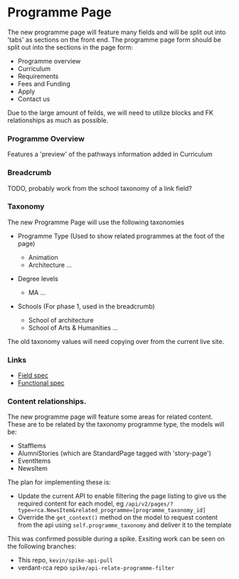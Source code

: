 # Programme Page

The new programme page will feature many fields and will be split out into 'tabs' as sections on the front end. The programme page form should be split out into the sections in the page form:

- Programme overview
- Curriculum
- Requirements
- Fees and Funding
- Apply
- Contact us

Due to the large amount of feilds, we will need to utilize blocks and FK relationships as much as possible.

### Programme Overview

Features a 'preview' of the pathways information added in Curriculum

### Breadcrumb

TODO, probably work from the school taxonomy of a link field?

### Taxonomy

The new Programme Page will use the following taxonomies

- Programme Type (Used to show related programmes at the foot of the page)
  - Animation
  - Architecture
    ...
- Degree levels

  - MA
    ...

- Schools (For phase 1, used in the breadcrumb)
  - School of architecture
  - School of Arts & Humanities
    ...

The old taxonomy values will need copying over from the current live site.

### Links

- [Field spec](https://docs.google.com/spreadsheets/d/1DOIRsxvQd67Frr_zNqG0zWGLfljJMvd_oru9h4L-qE8/edit#gid=190429136)
- [Functional spec](https://docs.google.com/document/d/1ZZfvg_2NqfU1mHFYpb73uaCOrlI23aSVz0oZoFX_Tuc/edit?ts=5d3afefd#heading=h.sxufov4gsz5k)

### Content relationships.

The new programme page will feature some areas for related content. These are to be related by the taxonomy programme type, the models will be:

- StaffIems
- AlumniStories (which are StandardPage tagged with 'story-page')
- EventItems
- NewsItem

The plan for implementing these is:

- Update the current API to enable filtering the page listing to give us the required content for each model, eg
  `/api/v2/pages/?type=rca.NewsItem&related_programme=[programme_taxonomy_id]`
- Override the `get_context()` method on the model to request content from the api using `self.programme_taxonomy` and deliver it to the template

This was confirmed possible during a spike. Exsiting work can be seen on the following branches:

- This repo, `kevin/spike-api-pull`
- verdant-rca repo `spike/api-relate-programme-filter`
